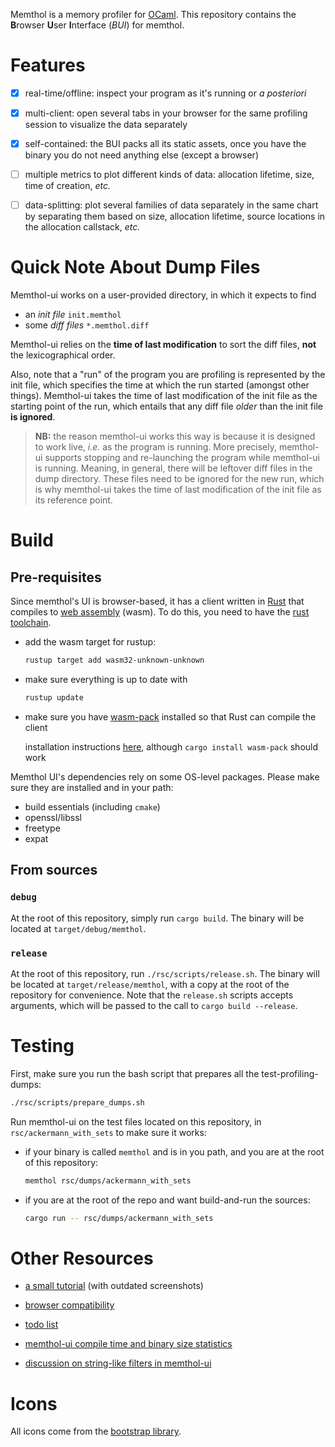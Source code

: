 Memthol is a memory profiler for [OCaml]. This repository contains the **B**rowser **U**ser
**I**nterface (*BUI*) for memthol.

# Features

- [x] real-time/offline: inspect your program as it's running or *a posteriori*
- [x] multi-client: open several tabs in your browser for the same profiling session to visualize
    the data separately
- [x] self-contained: the BUI packs all its static assets, once you have the binary you do not need
    anything else (except a browser)
- [ ] multiple metrics to plot different kinds of data: allocation lifetime, size, time of creation,
    *etc.*
- [ ] data-splitting: plot several families of data separately in the same chart by separating them
    based on size, allocation lifetime, source locations in the allocation callstack, *etc.*


# Quick Note About Dump Files

Memthol-ui works on a user-provided directory, in which it expects to find

- an *init file* `init.memthol`
- some *diff files* `*.memthol.diff`

Memthol-ui relies on the **time of last modification** to sort the diff files, **not** the
lexicographical order.

Also, note that a "run" of the program you are profiling is represented by the init file, which
specifies the time at which the run started (amongst other things). Memthol-ui takes the time of
last modification of the init file as the starting point of the run, which entails that any diff
file *older* than the init file **is ignored**.

> **NB:** the reason memthol-ui works this way is because it is designed to work live, *i.e.* as the
> program is running. More precisely, memthol-ui supports stopping and re-launching the program
> while memthol-ui is running. Meaning, in general, there will be leftover diff files in the dump
> directory. These files need to be ignored for the new run, which is why memthol-ui takes the time
> of last modification of the init file as its reference point.


# Build

## Pre-requisites

Since memthol's UI is browser-based, it has a client written in [Rust] that compiles to [web
assembly] (wasm). To do this, you need to have the [rust toolchain].

- add the wasm target for rustup:

    ```bash
    rustup target add wasm32-unknown-unknown
    ```

- make sure everything is up to date with

    ```bash
    rustup update
    ```

- make sure you have [wasm-pack] installed so that Rust can compile the client

    installation instructions [here][install wasm-pack], although `cargo install wasm-pack` should
    work

Memthol UI's dependencies rely on some OS-level packages. Please make sure they are installed and in
your path:

- build essentials (including `cmake`)
- openssl/libssl
- freetype
- expat

## From sources

### `debug`

At the root of this repository, simply run `cargo build`. The binary will be located at
`target/debug/memthol`.

### `release`

At the root of this repository, run `./rsc/scripts/release.sh`. The binary will be located at
`target/release/memthol`, with a copy at the root of the repository for convenience. Note that the
`release.sh` scripts accepts arguments, which will be passed to the call to `cargo build --release`.

<!-- ## Using cargo

> **NB**: this workflow may fail because the BUI's repository is currently private. The commands
> above will fail if git's `credential.helper` does not contain the appropriate credentials.

You can install memthol's BUI by running

```bash
cargo install --git <memthol's BUI repository>
```

To update, run the same command with `--force`

```bash
cargo install --force --git <memthol's BUI repository>
``` -->

# Testing

First, make sure you run the bash script that prepares all the test-profiling-dumps:

```bash
./rsc/scripts/prepare_dumps.sh
```

Run memthol-ui on the test files located on this repository, in `rsc/ackermann_with_sets` to make
sure it works:

- if your binary is called `memthol` and is in you path, and you are at the root of this repository:

    ```bash
    memthol rsc/dumps/ackermann_with_sets
    ```

- if you are at the root of the repo and want build-and-run the sources:

    ```bash
    cargo run -- rsc/dumps/ackermann_with_sets
    ```


# Other Resources

- [a small tutorial][tuto] (with outdated screenshots)

- [browser compatibility][compat]
- [todo list][todo]
- [memthol-ui compile time and binary size statistics][stats]
- [discussion on string-like filters in memthol-ui][string filters]

# Icons

All icons come from the [bootstrap library][bootstrap].

[OCaml]: https://ocaml.org/ (OCaml official page)
[web assembly]: https://webassembly.org/ (Web Assembly official page)
[Rust]: https://www.rust-lang.org/ (Rust official page)
[rust toolchain]: https://www.rust-lang.org/tools/install (Rust installation instructions)
[wasm-pack]: https://crates.io/crates/cargo-web (Cargo-web on crates.io)
[tuto]: ./rsc/docs/mini_tutorial (Small memthol tutorial)
[compat]: ./rsc/docs/compatibility.md (Browser compatibility discussion)
[todo]: ./todo.md (Todo list)
[stats]: ./rsc/docs/compile_stats.md (Compile time and binary size statistics)
[string filters]: ./rsc/docs/string_like_filters.md (String-like filters)
[install wasm-pack]: https://rustwasm.github.io/wasm-pack/installer (wasm-pack install instructions)
[bootstrap]: https://icons.getbootstrap.com (the bootstrap library)